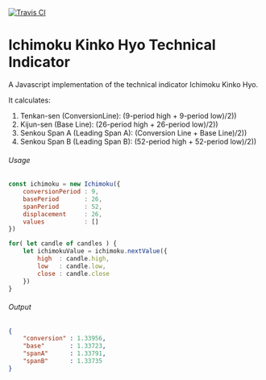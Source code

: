 [![Travis CI](https://img.shields.io/travis/rd13/ichimoku.svg?style=flat-square)](https://travis-ci.org/rd13/ichimoku)

# Ichimoku Kinko Hyo Technical Indicator

A Javascript implementation of the technical indicator Ichimoku Kinko Hyo.

It calculates:

1. Tenkan-sen (ConversionLine): (9-period high + 9-period low)/2))
2. Kijun-sen (Base Line): (26-period high + 26-period low)/2))
3. Senkou Span A (Leading Span A): (Conversion Line + Base Line)/2))
4. Senkou Span B (Leading Span B): (52-period high + 52-period low)/2))

###### Usage
```javascript
const ichimoku = new Ichimoku({
	conversionPeriod : 9,
	basePeriod       : 26,
	spanPeriod       : 52,
	displacement     : 26,
	values           : []
})

for( let candle of candles ) {
	let ichimokuValue = ichimoku.nextValue({
		high  : candle.high,
		low   : candle.low,
		close : candle.close
	})
}
```

###### Output
```json
{ 
	"conversion" : 1.33956,
	"base"       : 1.33723,
	"spanA"      : 1.33791,
	"spanB"      : 1.33735
}
```
